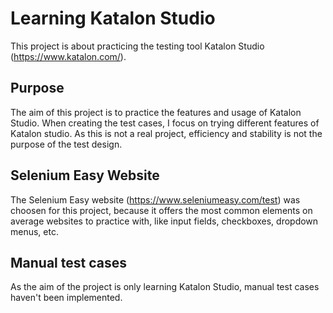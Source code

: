 # Learning Katalon Studio

This project is about practicing the testing tool Katalon Studio (https://www.katalon.com/).

## Purpose

The aim of this project is to practice the features and usage of Katalon Studio. When creating the test cases, I focus on trying different features of Katalon studio.
As this is not a real project, efficiency and stability is not the purpose of the test design.

## Selenium Easy Website

The Selenium Easy website (https://www.seleniumeasy.com/test) was choosen for this project, because it offers the most common elements on average websites to practice with, like input fields, checkboxes, dropdown menus, etc.

## Manual test cases

As the aim of the project is only learning Katalon Studio, manual test cases haven't been implemented.
